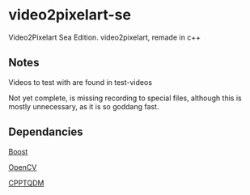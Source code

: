 # video2pixelart-se

Video2Pixelart Sea Edition. video2pixelart, remade in c++

## Notes

Videos to test with are found in test-videos

Not yet complete, is missing recording to special files, although this is mostly unnecessary, as it is so goddang fast.

## Dependancies

[Boost](<https://www.boost.org/>)

[OpenCV](<https://opencv.org/>)

[CPPTQDM](<https://github.com/aminnj/cpptqdm>)
